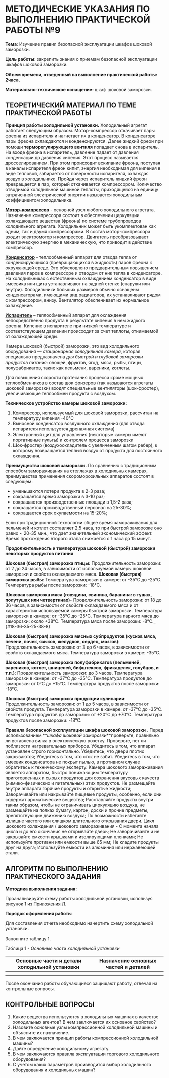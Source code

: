 # МЕТОДИЧЕСКИЕ УКАЗАНИЯ ПО ВЫПОЛНЕНИЮ ПРАКТИЧЕСКОЙ РАБОТЫ №9

**Тема**: Изучение правил безопасной эксплуатации шкафов шоковой заморозки.

**Цель работы**: закрепить знания о приемам безопасной эксплуатации шкафов шоковой заморозки.

**Объем времени, отведенный на выполнение практической работы: 2часа.**

**Материально-техническое оснащение:** шкаф шоковой заморозки.

## ТЕОРЕТИЧЕСКИЙ МАТЕРИАЛ ПО ТЕМЕ ПРАКТИЧЕСКОЙ РАБОТЫ

**Принцип работы холодильной установки.** Холодильный агрегат работает следующим образом. Мотор-компрессор откачивает пары фреона из испарителя и нагнетает их в конденсатор. В конденсаторе пары фреона охлаждаются и конденсируются. Далее жидкий фреон при помощи **терморегулирующего вентиля** попадает снова в испаритель. На входе фреона в испаритель, давление падает от давления конденсации до давления кипения. Этот процесс называется дросселированием. При этом происходит вскипание фреона, поступая в каналы испарителя фреон кипит, энергия необходимая для кипения в виде тепловой, забирается от поверхности испарителя, охлаждая воздух в холодильнике. Пройдя через испаритель жидкий фреон превращается в пар, который откачивается компрессором. Количество отводимой  холодильной машиной теплоты, приходящейся на единицу затраченной электрической энергии называется холодильным коэффициентом холодильника.

[**Мотор-компрессор**](http://www.xn---63-mdduaoecugb2g2e.xn--p1ai/harakteristiki-kompressorov/) - основной узел любого холодильного агрегата. Назначение компрессора состоит в обеспечении циркуляции охлаждающего вещества (фреона) по системе трубопроводов холодильного агрегата. Холодильник может быть укомплектован как одним, так и двумя компрессорами. В состав мотор-компрессора входит электромотор и компрессор. Двигатель преобразовывает электрическую энергию в механическую, что приводит в действие компрессор.

[**Конденсатор**](http://www.xn---63-mdduaoecugb2g2e.xn--p1ai/naznachenie_kondensatora_i_ego_ie/) - теплообменный аппарат для отвода тепла от конденсирующихся (превращающихся в жидкость) паров фреона к окружающей среде. Это обусловлено предварительным повышением давления паров в компрессоре и отводом от ник тепла в конденсаторе. На холодильниках с естественным охлаждением конденсатор в виде змеевика или щита устанавливают на задней стенке (снаружи или внутри). Холодильники больших размеров обычно оснащены конденсаторами, имеющими вид радиаторов, их устанавливают рядом с компрессором, внизу. Вентилятор обеспечивает их нормальное охлаждение.

[**Испаритель**](http://www.xn---63-mdduaoecugb2g2e.xn--p1ai/ispariteli__naznachenie_i_raznovidnosti/) – теплообменный аппарат для охлаждения непосредственно продукта в результате кипения в нем жидкого фреона. Кипение в испарителе  при низкой температуре и соответствующем давлении происходит за счет теплоты, отнимаемой от охлаждающей среды.

Камера шоковой (быстрой) заморозки, это вид холодильного оборудования — _стационарная холодильная камера_, которая специально предназначена _для быстрой и глубокой заморозки продуктов питания_: овощей, фруктов, ягод, мяса, рыбы, птицы, полуфабрикатов, таких как пельмени, вареники, котлеты.

Для повышения скорости протекания процесса кроме мощных теплообменников в состав шок фризеров (так называются агрегаты шоковой заморозки) входят специальные вентиляторы (шок-фростер), увеличивающие теплообмен продукта с воздухом. 

**Техническое устройство камеры шоковой заморозки:**

1.  Компрессор, используемый для шоковой заморозки, рассчитан на температуру кипения -40°С
2.  Выносной конденсатор воздушного охлаждения (для отвода испарителя используется дренажная система)
3.  Электронный щит для управления (некоторые камеры имеют портативные пульты) и контролем процесса заморозки
4.  Шок-фростер (воздухоохладитель с увеличенным шагом ребер), к которому возвращается теплый воздух от продукта для постоянного охлаждения.

**Преимущества шоковой заморозки.** По сравнению с традиционным способом замораживания на стеллажах в холодильных камерах, преимущества применения скороморозильных аппаратов состоят в следующем:

* уменьшаются потери продукта в 2-3 раза;
* сокращается время заморозки в 3-10 раз;
* сокращаются производственные площади в 1,5-2 раза;
* сокращается производственный персонал на 25-30%;
* сокращается срок окупаемости на 15-20%;

Если при традиционной технологии общее время замораживания для пельменей и котлет составляет 2,5 часа, то при быстрой заморозке оно равно ~ 20-35 мин., что дает значительный экономический эффект. Время прохождения второго этапа снижается с 1 часа до 15 минут.


**Продолжительность и температура шоковой (быстрой) заморозки некоторых продуктов питания**

**Шоковая (быстрая) заморозка птицы:** Продолжительность заморозки: от 2 до 24 часов, в зависимости от используемой камеры шоковой заморозки и свойств охлаждаемого мяса.
**Шоковая (быстрая) заморозка рыбы**: Температура заморозки в камере: от -35°С до -25°С. Температура рыбы после заморозки: -18°С.




**Шоковая заморозка мяса (говядина, свинина, баранина: в тушах, полутушах или четвертинах)**- Продолжительность заморозки: от 18 до 36 часов, в зависимости от свойств охлаждаемого мяса и от характеристик используемой камеры быстрой заморозки. Температура заморозки в камере: от -35°С до -25°С. Температура парного мяса до заморозки: около +38°С. Температура мяса после заморозки: -8°С._ {#18-36-35-25-38-8}

**Шоковая (быстрая) заморозка мясных субпродуктов (кусков мяса, печени, почек, языков, желудков, сердец, мозгов)**: Продолжительность заморозки: от 3 до 6 часов, в зависимости от свойств охлаждаемого мяса. Температура заморозки в камере: -35°С.

**Шоковая (быстрая) заморозка полуфабрикатов (пельменей, вареников, котлет, шницелей, бифштексов, фрикаделек, голубцов, и т.п.)**: Продолжительность заморозки: до 3 часов. Температура заморозки в камере: от -37°С до -35°С. Температура продуктов до заморозки: от 0°С до +15°С. Температура продуктов после заморозки: -18°С.

**Шоковая (быстрая) заморозка продукции кулинарии**: Продолжительность заморозки: от 1 до 5 часов, в зависимости от свойств продукта. Температура заморозки в камере: от -37°С до -35°С. Температура продуктов до заморозки: от +20°С до +70°С. Температура продуктов после заморозки: -18°С.

**Правила безопасной эксплуатации шкафа шоковой заморозки** . Перед использованием **_шкафа шоковой заморозки_**проверьте, правильно ли вставлена вилка в электрическую розетку. Проверьте, нет ли поблизости нагревательных приборов. Убедитесь в том, что аппарат установлен строго горизонтально. Убедитесь, что двери плотно закрываются; Убедитесь в том, что сток не забит. Убедитесь в том, что змеевик конденсатора не покрыт пылью, в противном случае обратитесь к техническому эксперту. Камера шокового замораживания является аппаратом, быстро понижающим температуру приготовленных и сырых продуктов для сохранения вкусовых качеств (химико-физических и питательных) этих продуктов. Не размещайте внутри аппарата горячие продукты и открытые жидкости; Заворачивайте или накрывайте пищевые продукты, особенно, если они содержат ароматические вещества; Расставляйте продукты внутри таким образом, чтобы не ограничивать циркуляцию воздуха, не размещайте на полках бумагу, картон, доски и прочие предметы, препятствующие движению воздуха; По возможности избегайте излишне частого или слишком длительного открывания двери. Цикл шокового охлаждения / шокового замораживания - С момента начала цикла и до его окончания не открывайте дверь; Не заворачивайте и не закрывайте емкости крышками и изолирующими пленками; Не используйте противни или емкости выше 65 мм; Не кладите продукты друг на друга; Используйте емкости из алюминия или нержавеющей стали.

## АЛГОРИТМ ПО ВЫПОЛНЕНИЮ ПРАКТИЧЕСКОГО ЗАДАНИЯ


**Методика выполнения задания:**

Проанализируйте схему работы холодильной установки, используя рисунок 1 из [Приложения Л](pril11.md).

**Порядок оформления работы**

Для составления отчета необходимо начертить схему холодильной установки.

Заполните таблицу 1.

Таблица 1 - *Основные части холодильной установки*

| Основные части и детали холодильной установки | Назначение основных частей и деталей |
| --- | --- |
|  |  |
|  |  | |

После окончания работы обучающиеся защищают работу, отвечая на контрольные вопросы.

## КОНТРОЛЬНЫЕ ВОПРОСЫ

1. Какие вещества используются в холодильных машинах в качестве холодильных агентов? В чем заключается их основное свойство?
2. Назовите основные узлы компрессионной холодильной машины и объясните их назначение.
3. В чем заключается принцип работы компрессионной холодильной машины?
4. Дайте определение холодильному агрегату.
5. В чем заключаются правила эксплуатации торгового холодильного оборудования?
6. С учетом каких параметров производится выбор холодильного оборудования и холодильных машин?
